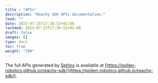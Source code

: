 ```yaml
---
title : "APIs"
description: "Reachy SDK APIs documentation."
lead: ""
date: 2023-07-25T17:36:52+02:00
lastmod: 2023-07-25T17:36:52+02:00
draft: false
images: []
type: docs
toc: true
weight: "190"
---
```


The full APIs generated by [Sphinx](https://www.sphinx-doc.org/) is available at [https://pollen-robotics.github.io/reachy-sdk/](https://pollen-robotics.github.io/reachy-sdk/).
